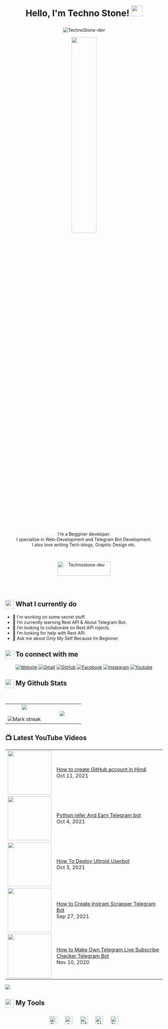 <h1><p align="center">Hello, I'm Techno Stone! <a href="https://www.technostone.xyz/"><img src="https://media.giphy.com/media/hvRJCLFzcasrR4ia7z/giphy.gif" width="35px"></h1></a></p>
<p align="center"> <img src="https://komarev.com/ghpvc/?username=tecchnostone-dev&label=Profile%20views&color=0e75b6&style=plastic" alt="TechnoStone-dev" /> </p>

<p align="center" ><img 
 src="https://user-images.githubusercontent.com/22797857/90096358-dba16400-dd54-11ea-8e44-e181ada72661.gif" width="40%"/></p>


<p align="center">I'm a Begginer developer.<br/>I specialize in Web-Development and Telegram Bot Development.<br> I also love writing Tech-blogs, Graphic Design etc.<br></p><br/>

<p align = "center"><a href="https://p.paytm.me/xCTH/5e1824da"> <img align="center" src="https://cdn.buymeacoffee.com/buttons/v2/default-yellow.png" height="45" width="170" alt="Technostone-dev" /></a></p><br><br>

<summary><h2><img src="https://emojis.slackmojis.com/emojis/images/1453406830/264/success-kid.png?1453406830" align="center"
                width="28" /> What I currently do</h2></summary>

- 🔭 I'm working on some secret stuff.
- 🌱 I’m currently learning Rest API & About Telegram Bot.
- 👯 I’m looking to collaborate on Rest API rojects.
- 🤔 I’m looking for help with Rest API.
- 💬 Ask me about Only My Self Because Im Beginner.

<summary><h2><img src="https://emojis.slackmojis.com/emojis/images/1579216111/7550/pikachu_wave.gif?1579216111" align="center"
                width="28" /> To connect with me</h2></summary>
                
<p align="center">
 <a href="https://technostone.xyz"><img src="https://img.icons8.com/bubbles/50/000000/web.png" alt="Website"/></a>
	<a href="mailto:technostoneofficial@gmail.com"><img src="https://img.icons8.com/bubbles/50/000000/gmail.png" alt="Gmail"/></a>
	<a href="https://github.com/technostone-dev"><img src="https://img.icons8.com/bubbles/50/000000/github.png" alt="GitHub"/></a>
	<a href="https://www.facebook.com/technoston"><img src="https://img.icons8.com/bubbles/50/000000/facebook-new.png" alt="Facebook"/></a>
	<a href="https://instagram.com/technostoneyt"><img src="https://img.icons8.com/bubbles/50/000000/instagram.png" alt="Instagram"/></a>
	<a href="https://www.youtube.com/technostone"><img src="https://img.icons8.com/bubbles/50/000000/youtube.png" alt="Youtube"/></a>
	
</p>


<summary><h2><img src="https://emojis.slackmojis.com/emojis/images/1471045852/841/hero.gif?1471045852" align="center"
                width="28" /> My Github Stats</h2> </summary>

<br>

  
<table border="0" align="center">
<tr border="0">
<td width="50%" align="center">
  
  <img  align="center"  src="https://github-readme-stats.vercel.app/api?username=technostone-dev&theme=vue&show_icons=true&count_private=true" />
  <br></br>
  <img alt="Mark streak" src="https://github-readme-streak-stats.herokuapp.com/?user=technostone-dev" />


  
</td>

<td width="50%" align="center">

  <img  align="center"  src="https://github-readme-stats.anuraghazra1.vercel.app/api/top-langs/?username=technostone-dev&theme=white&no-bg=true&no-frame=true&langs_count=10"/>
  
  </td>
</tr>
</table>

## 📺 Latest YouTube Videos

<table>
  <tbody>
<!-- YOUTUBE:START --><tr><td><a href="https://www.youtube.com/watch?v=zElH4lHeA9w"><img width="140px" src="https://i.ytimg.com/vi/zElH4lHeA9w/mqdefault.jpg"></a></td>
<td><a href="https://www.youtube.com/watch?v=zElH4lHeA9w">How to create GitHub account in Hindi </a><br/>Oct 11, 2021</td></tr>
	  
<tr><td><a href="https://www.youtube.com/watch?v=e5CkR8r7K4A"><img width="140px" src="https://i.ytimg.com/vi/e5CkR8r7K4A/mqdefault.jpg"></a></td>
<td><a href="https://www.youtube.com/watch?v=e5CkR8r7K4A">Python refer And Earn Telegram bot</a><br/>Oct 4, 2021</td></tr>
	  
<tr><td><a href="https://www.youtube.com/watch?v=2-2tx_S70NU"><img width="140px" src="https://i.ytimg.com/vi/2-2tx_S70NU/mqdefault.jpg"></a></td>
<td><a href="https://www.youtube.com/watch?v=2-2tx_S70NU">How To Deploy Ultroid Userbot</a><br/>Oct 3, 2021</td></tr>
	  
	  
<tr><td><a href="https://www.youtube.com/watch?v=PMH8IBUnAEs"><img width="140px" src="https://i.ytimg.com/vi/PMH8IBUnAEs/mqdefault.jpg"></a></td>
<td><a href="https://www.youtube.com/watch?v=PMH8IBUnAEs">How to Create Instram Scrapper Telegram Bot</a><br/>Sep 27, 2021</td></tr>
	  
<tr><td><a href="https://www.youtube.com/watch?v=wgkZtI7ay30"><img width="140px" src="https://i.ytimg.com/vi/wgkZtI7ay30/mqdefault.jpg"></a></td>
<td><a href="https://www.youtube.com/watch?v=wgkZtI7ay30">How to Make Own Telegram Live Subscribe Checker Telegram Bot</a><br/>Nov 10, 2020</td></tr>
<!-- YOUTUBE:END -->
</tbody>
  </table>

[<img src="https://img.shields.io/badge/-Subscribe-red?style=for-the-badge&logo=youtube&logoColor=white"/>](https://www.youtube.com/c/technostone?sub_confirmation=1)



<summary><h2><img src="https://emojis.slackmojis.com/emojis/images/1471045839/793/computerrage.gif?1471045839" align="center"
                width="28" /> My Tools</h2></summary>

<div align="center">  

<img style="margin: 10px" src="https://profilinator.rishav.dev/skills-assets/python-original.svg" alt="Python" height="25" />  
<img style="margin: 10px" src="https://profilinator.rishav.dev/skills-assets/javascript-original.svg" alt="JavaScript" height="25" />    
<img style="margin: 10px" src="https://profilinator.rishav.dev/skills-assets/html5-original-wordmark.svg" alt="HTML5" height="25" />  
<img style="margin: 10px" src="https://profilinator.rishav.dev/skills-assets/mongodb-original-wordmark.svg" alt="MongoDB" height="25" />  
<img style="margin: 10px" src="https://profilinator.rishav.dev/skills-assets/nodejs-original-wordmark.svg" alt="Node.js" height="25" /> 

</div>  
